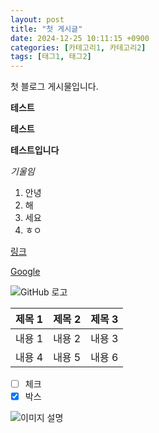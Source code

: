 ```yaml
---
layout: post
title: "첫 게시글"
date: 2024-12-25 10:11:15 +0900
categories: [카테고리1, 카테고리2]
tags: [태그1, 태그2]
---
```

첫 블로그 게시물입니다.

**테스트**

**테스트**

**테스트입니다**

*기울임*

1. 안녕
2. 해
3. 세요
4. ㅎㅇ

[링크](https://www.naver.com)


[Google](https://www.google.com)

![GitHub 로고](https://github.githubassets.com/images/modules/logos_page/GitHub-Mark.png)

| 제목 1 | 제목 2 | 제목 3 |
|---|---|---|
| 내용 1 | 내용 2 | 내용 3 |
| 내용 4 | 내용 5 | 내용 6 |

- [ ] 체크
- [x] 박스

![이미지 설명](https://yourusername.github.io/your-repo/assets/image.png)